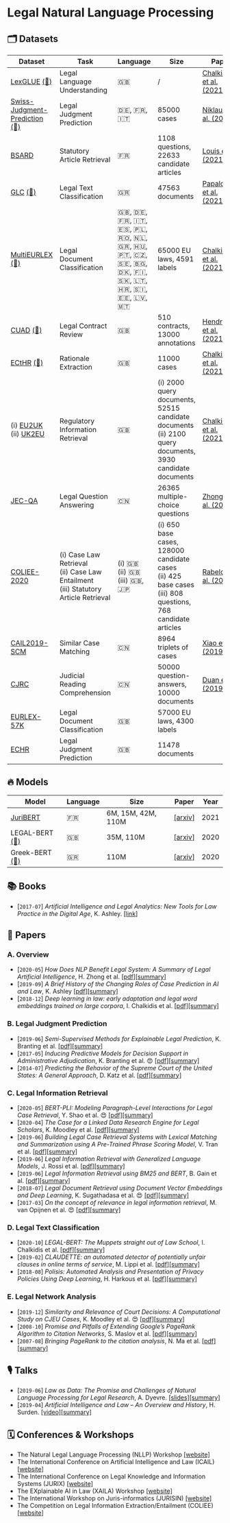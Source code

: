 # Legal Natural Language Processing

## 🗂 Datasets

| Dataset | Task | Language | Size | Paper |
|---|---|---|---|---|
| [LexGLUE](https://github.com/coastalcph/lex-glue) [(🤗)](https://huggingface.co/datasets/lex_glue) | Legal Language Understanding | 🇬🇧  | / | [Chalkidis et al. (2021)](https://arxiv.org/abs/2110.00976) |
| [Swiss-Judgment-Prediction](https://github.com/JoelNiklaus/SwissJudgementPrediction) [(🤗)](https://huggingface.co/datasets/swiss_judgment_prediction) | Legal Judgment Prediction | 🇩🇪, 🇫🇷, 🇮🇹      | 85000 cases | [Niklaus et al. (2021)](https://arxiv.org/abs/2110.00806) |
| [BSARD](https://github.com/maastrichtlawtech/bsard) | Statutory Article Retrieval | 🇫🇷  | 1108 questions, 22633 candidate articles | [Louis et al. (2021)](https://arxiv.org/abs/2108.11792) |
| [GLC](https://github.com/christospi/glc-nllp-21) [(🤗)](https://huggingface.co/datasets/greek_legal_code) | Legal Text Classification | 🇬🇷  | 47563 documents | [Papaloukas et al. (2021)](https://arxiv.org/abs/2109.15298) |
| [MultiEURLEX](https://github.com/nlpaueb/multi-eurlex) [(🤗)](https://huggingface.co/datasets/multi_eurlex) | Legal Document Classification | 🇬🇧, 🇩🇪, 🇫🇷, 🇮🇹, 🇪🇸, 🇵🇱, 🇷🇴, 🇳🇱, 🇬🇷, 🇭🇺, 🇵🇹, 🇨🇿, 🇸🇪, 🇧🇬, 🇩🇰, 🇫🇮, 🇸🇰, 🇱🇹, 🇭🇷, 🇸🇮, 🇪🇪, 🇱🇻, 🇲🇹                                              | 65000 EU laws, 4591 labels | [Chalkidis et al. (2021)](https://arxiv.org/abs/2109.00904) |
| [CUAD](https://github.com/TheAtticusProject/cuad) [(🤗)](https://huggingface.co/datasets/cuad) | Legal Contract Review | 🇬🇧  | 510 contracts, 13000 annotations | [Hendrycks et al. (2021)](https://arxiv.org/abs/2103.06268) |
| [ECtHR](https://archive.org/details/ECHR-ACL2019) [(🤗)](https://huggingface.co/datasets/ecthr_cases) | Rationale Extraction | 🇬🇧  | 11000 cases | [Chalkidis et al. (2021)](https://arxiv.org/abs/2103.13084) |
| (i) [EU2UK](https://archive.org/details/eacl2021_regir_datasets)<br>(ii) [UK2EU](https://archive.org/details/eacl2021_regir_datasets) | Regulatory Information Retrieval | 🇬🇧  | (i) 2000 query documents, 52515 candidate documents<br>(ii) 2100 query documents, 3930 candidate documents | [Chalkidis et al. (2021)](https://arxiv.org/abs/2101.10726) |
| [JEC-QA](https://jecqa.thunlp.org/) | Legal Question Answering | 🇨🇳  | 26365 multiple-choice questions | [Zhong et al. (2020)](https://arxiv.org/abs/1911.12011) |
| [COLIEE-2020](https://sites.ualberta.ca/~rabelo/COLIEE2020/) | (i) Case Law Retrieval<br>(ii) Case Law Entailment<br>(iii) Statutory Article Retrieval | (i) 🇬🇧<br>(ii) 🇬🇧<br>(iii) 🇬🇧, 🇯🇵  | (i) 650 base cases, 128000 candidate cases<br>(ii) 425 base cases<br>(iii) 808 questions, 768 candidate articles | [Rabelo et al. (2020)](https://sites.ualberta.ca/~rabelo/COLIEE2021/COLIEE_2020_summary.pdf) |
| [CAIL2019-SCM](https://github.com/china-ai-law-challenge/CAIL2019/tree/master/scm) | Similar Case Matching | 🇨🇳  | 8964 triplets of cases | [Xiao et al. (2019)](https://arxiv.org/abs/1911.08962) |
| [CJRC](https://github.com/china-ai-law-challenge/CAIL2019) | Judicial Reading Comprehension | 🇨🇳  | 50000 question-answers, 10000 documents | [Duan et al. (2019)](https://arxiv.org/abs/1912.09156) |
| [EURLEX-57K](http://nlp.cs.aueb.gr/software_and_datasets/EURLEX57K/index.html) | Legal Document Classification | 🇬🇧  | 57000 EU laws, 4300 labels |  |
| [ECHR](https://archive.org/details/ECHR-ACL2019) | Legal Judgment Prediction | 🇬🇧  | 11478 documents |  |


## 🔥 Models

| Model | Language | Size | Paper | Year |
|---|---|---|---|---|
| [JuriBERT](http://master2-bigdata.polytechnique.fr/resources#juribert)  | 🇫🇷  | 6M, 15M, 42M, 110M | [[arxiv]](https://arxiv.org/abs/2110.01485) | 2021 |
| LEGAL-BERT [(🤗)](https://huggingface.co/nlpaueb/legal-bert-base-uncased) | 🇬🇧  | 35M, 110M | [[arxiv]](https://arxiv.org/abs/2010.02559) | 2020 |
| Greek-BERT [(🤗)](https://huggingface.co/nlpaueb/bert-base-greek-uncased-v1) | 🇬🇷  | 110M | [[arxiv]](https://arxiv.org/abs/2008.12014) | 2020 |


## 📚  Books

- [`2017-07`] *Artificial Intelligence and Legal Analytics: New Tools for Law Practice in the Digital Age*, K. Ashley. [[link]](https://www.cambridge.org/core/books/artificial-intelligence-and-legal-analytics/E7D705EEF392501A1DB180645917E7E0)


## 📄  Papers

### A. Overview

- [`2020-05`] *How Does NLP Benefit Legal System: A Summary of Legal Artificial Intelligence*, H. Zhong et al. [[pdf]](https://arxiv.org/pdf/2004.12158)[[summary]](./summaries/zhong2020how.md)
- [`2019-09`] *A Brief History of the Changing Roles of Case Prediction in AI and Law*, K. Ashley [[pdf]](https://journals.latrobe.edu.au/index.php/law-in-context/article/download/88/157)[[summary]](./summaries/ashley2019history.md)
- [`2018-12`] *Deep learning in law: early adaptation and legal word embeddings trained on large corpora*, I. Chalkidis et al. [[pdf]](https://link.springer.com/content/pdf/10.1007/s10506-018-9238-9.pdf)[[summary]](./summaries/chalkidis2018deep.md)


### B. Legal Judgment Prediction

- [`2019-06`] *Semi-Supervised Methods for Explainable Legal Prediction*, K. Branting et al. [[pdf]](https://www.researchgate.net/profile/Alex_Yeh/publication/334643454_Semi-Supervised_Methods_for_Explainable_Legal_Prediction/links/5e33eb4792851c7f7f0ecb26/Semi-Supervised-Methods-for-Explainable-Legal-Prediction.pdf)[[summary]](./summaries/branting2019semi.md)
- [`2017-05`] *Inducing Predictive Models for Decision Support in Administrative Adjudication*, K. Branting et al. 😍 [[pdf]](https://www.mirelproject.eu/MIRELws@ICAIL/MIRELwsPubs/Branting-etal-MIRELwsAtICAIL.pdf)[[summary]](./summaries/branting2017inducing.md)
- [`2014-07`] *Predicting the Behavior of the Supreme Court of the United States: A General Approach*, D. Katz et al. [[pdf]](https://arxiv.org/pdf/1407.6333)[[summary]](./summaries/katz2014predicting.md)


### C. Legal Information Retrieval

- [`2020-05`] *BERT-PLI: Modeling Paragraph-Level Interactions for Legal Case Retrieval*, Y. Shao et al. 😍 [[pdf]](https://www.ijcai.org/Proceedings/2020/0484.pdf)[[summary]](./summaries/shao2020bertpli.md)
- [`2020-04`] *The Case for a Linked Data Research Engine for Legal Scholars*, K. Moodley et al. [[pdf]](https://www.cambridge.org/core/services/aop-cambridge-core/content/view/0504E09F0D943CEC262822E65230BA4C/S1867299X19000515a.pdf/div-class-title-the-case-for-a-linked-data-research-engine-for-legal-scholars-div.pdf)[[summary]](./summaries/moodley2020case.md)
- [`2019-06`] *Building Legal Case Retrieval Systems with Lexical Matching and Summarization using A Pre-Trained Phrase Scoring Model*, V. Tran et al. [[pdf]](https://arxiv.org/pdf/2009.14083)[[summary]](./summaries/tran2019building.md)
- [`2019-06`] *Legal Information Retrieval with Generalized Language Models*, J. Rossi et al. [[pdf]](https://pure.uva.nl/ws/files/44471967/COLIEE_2019.pdf)[[summary]](./summaries/rossi2019legal.md)
- [`2019-06`] *Legal Information Retrieval using BM25 and BERT*, B. Gain et al. [[pdf]](https://www.researchgate.net/profile/Baban_Gain/publication/334112555_IITP_in_COLIEEICAIL_2019_Legal_Information_Retrieval_using_BM25_and_BERT/links/5d177243299bf1547c87e7a6/IITP-in-COLIEEICAIL-2019-Legal-Information-Retrieval-using-BM25-and-BERT.pdf)[[summary]](./summaries/gain2019legal.md)
- [`2018-07`] *Legal Document Retrieval using Document Vector Embeddings and Deep Learning*, K. Sugathadasa et al. 😍 [[pdf]](https://arxiv.org/pdf/1805.10685)[[summary]](./summaries/sugathadasa2018legal.md)
- [`2017-03`] *On the concept of relevance in legal information retrieval*, M. van Opijnen et al. 😍 [[pdf]](https://link.springer.com/content/pdf/10.1007/s10506-017-9195-8.pdf)[[summary]](./summaries/opijnen2017concept.md)


### D. Legal Text Classification

- [`2020-10`] *LEGAL-BERT: The Muppets straight out of Law School*, I. Chalkidis et al. [[pdf]](https://arxiv.org/pdf/2010.02559)[[summary]](./summaries/chalkidis2020legalbert.md)
- [`2019-02`] *CLAUDETTE: an automated detector of potentially unfair clauses in online terms of service*, M. Lippi et al. [[pdf]](https://link.springer.com/content/pdf/10.1007/s10506-019-09243-2.pdf)[[summary]](./summaries/lippi2019claudette.md)
- [`2018-08`] *Polisis: Automated Analysis and Presentation of Privacy Policies Using Deep Learning*, H. Harkous et al. [[pdf]](https://www.usenix.org/system/files/conference/usenixsecurity18/sec18-harkous.pdf)[[summary]](./summaries/harkous2018polisis.md)


### E. Legal Network Analysis

- [`2019-12`] *Similarity and Relevance of Court Decisions: A Computational Study on CJEU Cases*, K. Moodley et al. 😍 [[pdf]](https://www.researchgate.net/profile/Kody_Moodley/publication/340315534_Similarity_and_Relevance_of_Court_Decisions_A_Computational_Study_on_CJEU_Cases/links/5e83ad67299bf130796db7fd/Similarity-and-Relevance-of-Court-Decisions-A-Computational-Study-on-CJEU-Cases.pdf)[[summary]](./summaries/moodley2019similarity.md)
- [`2008-10`] *Promise and Pitfalls of Extending Google’s PageRank Algorithm to Citation Networks*, S. Maslov et al. [[pdf]](https://www.jneurosci.org/content/jneuro/28/44/11103.full.pdf)[[summary]](./summaries/maslov2008promise.md)
- [`2007-08`] *Bringing PageRank to the citation analysis*, N. Ma et al. [[pdf]](https://www.sciencedirect.com/science/article/pii/S0306457307001203/pdfft?isDTMRedir=true&download=true)[[summary]](./summaries/ma2007bringing.md)



## 🎙  Talks

- [`2019-06`] *Law as Data: The Promise and Challenges of Natural Language Processing for Legal Research*, A. Dyevre. [[slides]](https://drive.google.com/open?id=14zWlp2Hkm866MTup_oMZJa5T80fxsWtR)[[summary]](./summaries/dyevre2019nllp.md)
- [`2019-04`] *Artificial Intelligence and Law – An Overview and History*, H. Surden. [[video]](https://www.youtube.com/watch?v=BG6YR0xGMRA)[[summary]](./summaries/surden2019history.md)


## 🗓  Conferences & Workshops

- The Natural Legal Language Processing (NLLP) Workshop [[website]](https://nllpw.org/workshop/)
- The International Conference on Artificial Intelligence and Law (ICAIL) [[website]](https://dl.acm.org/doi/proceedings/10.1145/3322640#issue-downloads)
- The International Conference on Legal Knowledge and Information Systems (JURIX) [[website]](http://jurix.nl/)  
- The EXplainable AI in Law (XAILA) Workshop [[website]](https://www.geist.re/xaila:start)
- The International Workshop on Juris-informatics (JURISIN) [[website]](http://research.nii.ac.jp/~ksatoh/jurisin2020/)
- The Competition on Legal Information Extraction/Entailment (COLIEE) [[website]](https://sites.ualberta.ca/~rabelo/COLIEE2020/)
